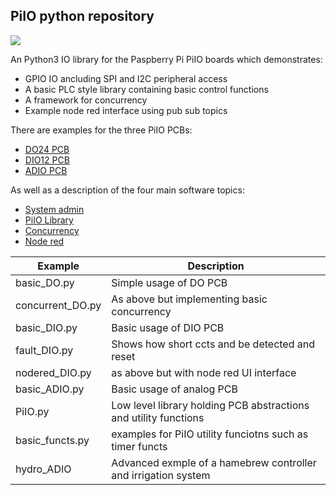 ## PiIO python repository

![](https://github.com/lawsonkeith/PiIO/raw/master/images/PhiSide.PNG)


An Python3 IO library for the Paspberry Pi PiIO boards which demonstrates:

* GPIO IO ancluding SPI and I2C peripheral access
* A basic PLC style library containing basic control functions
* A framework for concurrency
* Example node red interface using pub sub topics


There are examples for the three PiIO PCBs:

* [DO24 PCB](./docs/Readme_DO24.md)
* [DIO12 PCB](./docs/Readme_DIO12.md)
* [ADIO PCB](./docs/Readme_ADIO.md)


As well as a description of the four main software topics:

* [System admin](docs/Readme_Admin.md)
* [PiIO Library](docs/Readme_PiIO.md)
* [Concurrency](docs/Readme_Concurrency.md)
* [Node red](docs/Readme_NodeRed.md)


Example | Description
--- | ---
basic_DO.py | Simple usage of DO PCB
concurrent_DO.py | As above but implementing basic concurrency 
basic_DIO.py | Basic usage of DIO PCB
fault_DIO.py | Shows how short ccts and be detected and reset
nodered_DIO.py | as above but with node red UI interface
basic_ADIO.py | Basic usage of analog PCB
PiIO.py | Low level library holding PCB abstractions and utility functions
basic_functs.py | examples for PiIO utility funciotns such as timer functs
hydro_ADIO | Advanced exmple of a hamebrew controller and irrigation system
